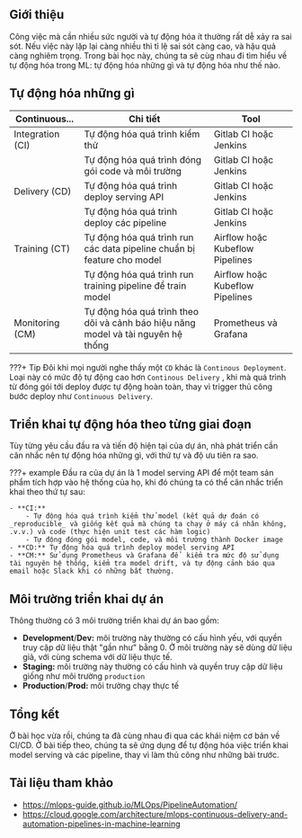 ## Giới thiệu
Công việc mà cần nhiều sức người và tự động hóa ít thường rất dễ xảy ra sai sót. Nếu vỉệc này lặp lại càng nhiều thì tỉ lệ sai sót càng cao, và hậu quả càng nghiêm trọng. Trong bài học này, chúng ta sẽ cùg nhau đi tìm hiểu về tự động hóa trong ML: tự động hóa những gì và tự động hóa như thế nào.

## Tự động hóa những gì
|      Continuous...        | Chi tiết | Tool |
| ----------- | ----------- |----------- |
| Integration (CI)       | Tự động hóa quá trình kiểm thử                                           |Gitlab CI hoặc Jenkins        |
|                        | Tự động hóa quá trình đóng gói code và môi trường                        |Gitlab CI hoặc Jenkins        |
| Delivery  (CD)         | Tự động hóa quá trình deploy serving API                                 |Gitlab CI hoặc Jenkins        |
|                        | Tự động hóa quá trình deploy các pipeline                                |Gitlab CI hoặc Jenkins        |
| Training    (CT)       | Tự động hóa quá trình run các data pipeline chuẩn bị feature cho model   |Airflow hoặc Kubeflow Pipelines
|                        | Tự động hóa quá trình run training pipeline để train model               |Airflow hoặc Kubeflow Pipelines       |
| Monitoring  (CM)       | Tự động hóa quá trình theo dõi và cảnh báo hiệu năng model và tài nguyên hệ thống     |Prometheus và Grafana       |

???+ Tip
    Đôi khi mọi người nghe thấy một `CD` khác là `Continous Deployment`. Loại này có mức độ tự động cao hơn `Continous Delivery` , khi mà quá trình từ đóng gói tới deploy được tự động hoàn toàn, thay vì trigger thủ công bước deploy như `Continuous Delivery`.


## Triển khai tự động hóa theo từng giai đoạn
Tùy từng yêu cầu đầu ra và tiến độ hiện tại của dự án, nhà phát triển cần cân nhắc nên tự động hóa những gì, với thứ tự và độ ưu tiên ra sao.

???+ example
    Đầu ra của dự án là 1 model serving API để một team sản phẩm tích hợp vào hệ thống của họ, khi đó chúng ta có thể cân nhắc triển khai theo thứ tự sau:

    - **CI:** 
        - Tự động hóa quá trình kiểm thử model (kết quả dự đoán có _reproducible_ và giống kết quả mà chúng ta chạy ở máy cá nhân không, .v.v.) và code (thực hiện unit test các hàm logic)
        - Tự động đóng gói model, code, và môi trường thành Docker image
    - **CD:** Tự động hóa quá trình deploy model serving API
    - **CM:** Sử dụng Prometheus và Grafana để  kiểm tra mức độ sử dụng tài nguyên hệ thống, kiểm tra model drift, và tự động cảnh báo qua email hoặc Slack khi có những bất thường.

## Môi trường triển khai dự án
Thông thường có 3 môi trường triển khai dự án bao gồm:

- **Development**/**Dev:** môi trường này thường có cấu hình yếu, với quyền truy cập dữ liệu thật "gần như" bằng 0. Ở môi trường này sẽ dùng dữ liệu giả, với cùng schema với dữ liệu thực tế.
- **Staging:** môi trường này thường có cấu hình và quyền truy cập dữ liệu giống như môi trường `production`
- **Production**/**Prod:** môi trường chạy thực tế

## Tổng kết
Ở bài học vừa rồi, chúng ta đã cùng nhau đi qua các khái niệm cơ bản về CI/CD. Ở bài tiếp theo, chúng ta sẽ ứng dụng để tự động hóa việc triển khai model serving và các pipeline, thay vì làm thủ công như những bài trước.

## Tài liệu tham khảo
- <https://mlops-guide.github.io/MLOps/PipelineAutomation/>
- <https://cloud.google.com/architecture/mlops-continuous-delivery-and-automation-pipelines-in-machine-learning>